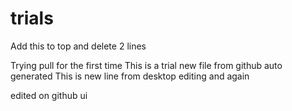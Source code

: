 # trials
Add this to top and delete 2 lines

Trying pull for the first time
This is a trial new file from github auto generated
This is new line from desktop editing
and again

edited on github ui

